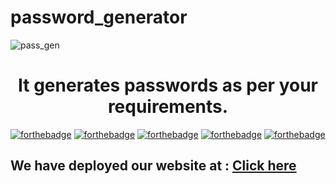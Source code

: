 # password_generator
![pass_gen](https://user-images.githubusercontent.com/85434109/223944492-8c58a609-aa0c-41e0-a092-3b2f77876600.png)

<h1 align="center">It generates passwords as per your requirements.</h1>

[![forthebadge](https://forthebadge.com/images/badges/built-by-developers.svg)](https://forthebadge.com)
[![forthebadge](https://forthebadge.com/images/badges/built-with-love.svg)](https://forthebadge.com)
[![forthebadge](https://forthebadge.com/images/badges/for-you.svg)](https://forthebadge.com)
[![forthebadge](https://forthebadge.com/images/badges/open-source.svg)](https://forthebadge.com)
[![forthebadge](https://forthebadge.com/images/badges/check-it-out.svg)](https://forthebadge.com)


## We have deployed our website at : [Click here](https://transcendent-cranachan-efeec1.netlify.app/)
